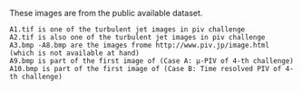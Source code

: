 These images are from the public available dataset.

    A1.tif is one of the turbulent jet images in piv challenge
    A2.tif is also one of the turbulent jet images in piv challenge
    A3.bmp -A8.bmp are the images frome http://www.piv.jp/image.html (which is not available at hand)
    A9.bmp is part of the first image of (Case A: µ-PIV of 4-th challenge)
    A10.bmp is part of the first image of (Case B: Time resolved PIV of 4-th challenge)
